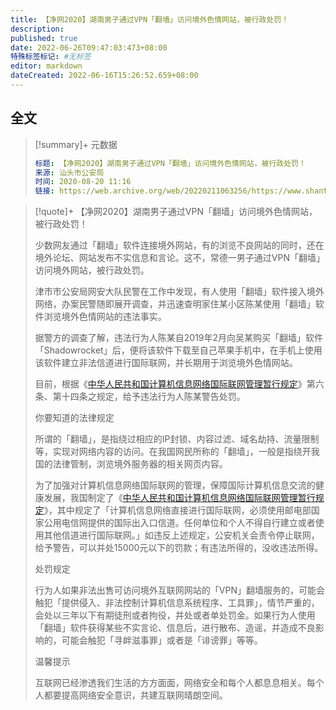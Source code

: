 ```yaml
---
title: 【净网2020】湖南男子通过VPN「翻墙」访问境外色情网站，被行政处罚！
description:
published: true
date: 2022-06-26T09:47:03:473+08:00
特殊标签标记: #无标签
editor: markdown
dateCreated: 2022-06-16T15:26:52.659+08:00
---
```


## 全文

> [!summary]+ 元数据
>
> ```yaml
> 标题: 【净网2020】湖南男子通过VPN「翻墙」访问境外色情网站，被行政处罚！
> 来源: 汕头市公安局
> 时间: 2020-08-20 11:16
> 链接: https://web.archive.org/web/20220211063256/https://www.shantou.gov.cn/gaj/zljs/jwzxxd/content/post_1806638.html
> ```

> [!quote]+ 【净网2020】湖南男子通过VPN「翻墙」访问境外色情网站，被行政处罚！
>
> 少数网友通过「翻墙」软件连接境外网站，有的浏览不良网站的同时，还在境外论坛、网站发布不实信息和言论。这不，常德一男子通过VPN「翻墙」访问境外网站，被行政处罚。
> 
> 津市市公安局网安大队民警在工作中发现，有人使用「翻墙」软件接入境外网络，办案民警随即展开调查，并迅速查明家住某小区陈某使用「翻墙」软件浏览境外色情网站的违法事实。
> 
> 据警方的调查了解，违法行为人陈某自2019年2月向吴某购买「翻墙」软件「Shadowrocket」后，便将该软件下载至自己苹果手机中，在手机上使用该软件建立非法信道进行国际联网，并长期用于浏览境外色情网站。
> 
> 目前，根据《[中华人民共和国计算机信息网络国际联网管理暂行规定][]》第六条、第十四条之规定，给予违法行为人陈某警告处罚。
> 
> 你要知道的法律规定
> 
> 所谓的「翻墙」，是指绕过相应的IP封锁、内容过滤、域名劫持、流量限制等，实现对网络内容的访问。在我国网民所称的「翻墙」，一般是指绕开我国的法律管制，浏览境外服务器的相关网页内容。
> 
> 为了加强对计算机信息网络国际联网的管理，保障国际计算机信息交流的健康发展，我国制定了《[中华人民共和国计算机信息网络国际联网管理暂行规定][]》，其中规定了「计算机信息网络直接进行国际联网，必须使用邮电部国家公用电信网提供的国际出入口信道。任何单位和个人不得自行建立或者使用其他信道进行国际联网。」如违反上述规定，公安机关会责令停止联网，给予警告，可以并处15000元以下的罚款；有违法所得的，没收违法所得。
> 
> 处罚规定
> 
> 行为人如果非法出售可访问境外互联网网站的「VPN」翻墙服务的，可能会触犯「提供侵入、非法控制计算机信息系统程序、工具罪」，情节严重的，会处以三年以下有期徒刑或者拘役，并处或者单处罚金。如果行为人使用「翻墙」软件获得某些不实言论、信息后，进行散布、造谣，并造成不良影响的，可能会触犯「寻衅滋事罪」或者是「诽谤罪」等等。
> 
> 温馨提示
> 
> 互联网已经渗透我们生活的方方面面，网络安全和每个人都息息相关。每个人都要提高网络安全意识，共建互联网晴朗空间。

[中华人民共和国计算机信息网络国际联网管理暂行规定]: /rule/国务院/中华人民共和国计算机信息网络国际联网管理暂行规定.md
